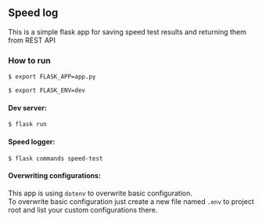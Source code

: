 ## Speed log
This is a simple flask app for saving speed test results and returning them from REST API

### How to run
`$ export FLASK_APP=app.py`

`$ export FLASK_ENV=dev`

#### Dev server:

`$ flask run`

#### Speed logger:
`$ flask commands speed-test`


#### Overwriting configurations:
This app is using `dotenv` to overwrite basic configuration. <br> 
To overwrite basic configuration just create a new file named `.env` to project root and 
list your custom configurations there.